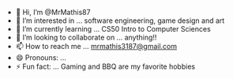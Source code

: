 - 👋 Hi, I’m @MrMathis87
- 👀 I’m interested in ... software engineering, game design and art
- 🌱 I’m currently learning ... CS50 Intro to Computer Sciences
- 💞️ I’m looking to collaborate on ... anything!!
- 📫 How to reach me ... mrmathis3187@gmail.com
- 😄 Pronouns: ...
- ⚡ Fun fact: ... Gaming and BBQ are my favorite hobbies

<!---
MrMathis87/MrMathis87 is a ✨ special ✨ repository because its `README.md` (this file) appears on your GitHub profile.
You can click the Preview link to take a look at your changes.
--->
